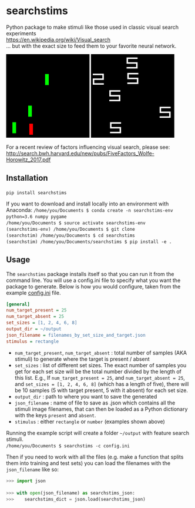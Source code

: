 # searchstims

Python package to make stimuli like those used in classic visual search experiments  
https://en.wikipedia.org/wiki/Visual_search  
... but with the exact size to feed them to your favorite neural network.

![efficient_search](doc/redvert_v_greenvert_set_size_4_target_present_55.png)
![inefficient_search](doc/two_v_five_set_size_6_target_present_78.png)

For a recent review of factors influencing visual search, please see:  
http://search.bwh.harvard.edu/new/pubs/FiveFactors_Wolfe-Horowitz_2017.pdf

## Installation
`pip install searchstims`

If you want to download and install locally into an environment with Anaconda:
`/home/you/Documents $ conda create -n searchstims-env python=3.6 numpy pygame`  
`/home/you/Documents $ source activate searchstims-env`  
`(searchstims-env) /home/you/Documents $ git clone`  
`(searchstim) /home/you/Documents $ cd searchstims`  
`(searchstim) /home/you/Documents/searchstims $ pip install -e .`  

## Usage
The `searchstims` package installs itself so that you can run it from the
command line. You will use a config.ini file to specify what you want the
package to generate. Below is how you would configure, 
taken from the example [config.ini](doc/configs/basic_config.ini) file.

```Ini
[general]
num_target_present = 25
num_target_absent = 25
set_sizes = [1, 2, 4, 6, 8]
output_dir = ~/output
json_filename = filenames_by_set_size_and_target.json
stimulus = rectangle
```

* `num_target_present`, `num_target_absent` : total number of samples (AKA stimuli) to generate where the target is present / absent
* `set_sizes` : list of different set sizes. The exact number of samples you get for each set size will be the total 
number divided by the length of this list. E.g., If `num_target_present = 25`, and `num_target_absent = 25`, and
`set_sizes = [1, 2, 4, 6, 8]` (which has a length of five), there will be 10 samples (5 with target present, 
5 with it absent) for each set size.
* `output_dir` : path to where you want to save the generated
* `json_filename` : name of file to save as .json which contains all the stimuli image filenames, that can 
then be loaded as a Python dictionary with the keys `present` and `absent`. 
* `stimulus` : either `rectangle` or `number` (examples shown above)

Running the example script will create a folder `~/output` with feature
search stimuli.  
`/home/you/Documents $ searchstims -c config.ini`

Then if you need to work with all the files (e.g. make a function that splits them into 
training and test sets) you can load the filenames with the `json_filename` like so:
```Python
>>> import json

>>> with open(json_filename) as searchstims_json:
>>>    searchstims_dict = json.load(searchstims_json)
```
